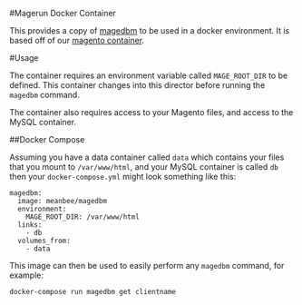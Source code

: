 #Magerun Docker Container

This provides a copy of [magedbm](https://github.com/meanbee/magedbm) to be used in a docker environment.  It is based off of our [magento container](https://github.com/meanbee/docker-magento).

#Usage

The container requires an environment variable called `MAGE_ROOT_DIR` to be defined.  This container changes into this director  before running the `magedbm` command.

The container also requires access to your Magento files, and access to the MySQL container.

##Docker Compose

Assuming you have a data container called `data` which contains your files that you mount to `/var/www/html`, and your MySQL container is called `db` then your `docker-compose.yml` might look something like this:

    magedbm:
      image: meanbee/magedbm
      environment:
        MAGE_ROOT_DIR: /var/www/html
      links:
        - db
      volumes_from:
        - data

This image can then be used to easily perform any `magedbm` command, for example:

    docker-compose run magedbm get clientname
